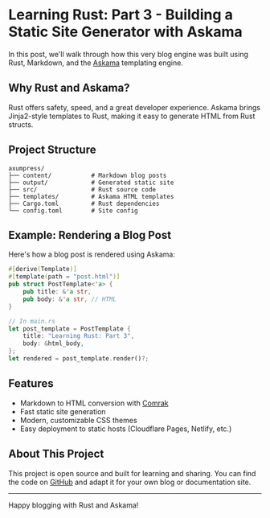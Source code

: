 # Learning Rust: Part 3 - Building a Static Site Generator with Askama

In this post, we'll walk through how this very blog engine was built using Rust, Markdown, and the [Askama](https://github.com/djc/askama) templating engine.

## Why Rust and Askama?

Rust offers safety, speed, and a great developer experience. Askama brings Jinja2-style templates to Rust, making it easy to generate HTML from Rust structs.

## Project Structure

```text
axumpress/
├── content/           # Markdown blog posts
├── output/            # Generated static site
├── src/               # Rust source code
├── templates/         # Askama HTML templates
├── Cargo.toml         # Rust dependencies
└── config.toml        # Site config
```

## Example: Rendering a Blog Post

Here's how a blog post is rendered using Askama:

```rust
#[derive(Template)]
#[template(path = "post.html")]
pub struct PostTemplate<'a> {
    pub title: &'a str,
    pub body: &'a str, // HTML
}

// In main.rs
let post_template = PostTemplate {
    title: "Learning Rust: Part 3",
    body: &html_body,
};
let rendered = post_template.render()?;
```

## Features

- Markdown to HTML conversion with [Comrak](https://github.com/kivikakk/comrak)
- Fast static site generation
- Modern, customizable CSS themes
- Easy deployment to static hosts (Cloudflare Pages, Netlify, etc.)

## About This Project

This project is open source and built for learning and sharing. You can find the code on [GitHub](https://github.com/poricf/axumpress) and adapt it for your own blog or documentation site.

---

Happy blogging with Rust and Askama!
